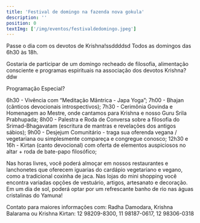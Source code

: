 ```yaml
---
title: 'Festival de domingo na fazenda nova gokula'
description: ''
position: 0
textImg: ['/img/eventos/festivaldedomingo.jpeg']
---
```

Passe o dia com os devotos de Krishna!ssddddsd
Todos as domingos das 6h30 às 18h.

Gostaria de participar de um domingo recheado de filosofia, alimentação consciente e programas espirituais na associação dos devotos Krishna?ddw

Programação Especial?

6h30 - Vivência com “Meditação Mântrica - Japa Yoga”;
7h00 - Bhajan (cânticos devocionais introspectivos);
7h30 - Cerimônia Govinda e Homenagem ao Mestre, onde cantamos para Krishna e nosso Guru Srila Prabhupada;
8h00 - Palestra e Roda de Conversa sobre a filosofia do Srimad-Bhagavatam (escritura de mantras e revelações dos antigos sábios);
9h00 - Desjejum Comunitário - traga sua oferenda vegana / vegetariana ou simplesmente compareça e congregue conosco;
12h30 e 16h - Kirtan (canto devocional) com oferta de elementos auspiciosos no altar + roda de bate-papo filosófico;

Nas horas livres, você poderá almoçar em nossos restaurantes e lanchonetes que oferecem iguarias do cardápio vegetariano e vegano, como a tradicional coxinha de jaca. Nas lojas do mini shopping você encontra variadas opções de vestuário, artigos, artesanato e decoração. Em um dia de sol, poderá optar por um refrescante banho de rio nas águas cristalinas do Yamuna!

Contato para maiores informações com:
Radha Damodara, Krishna Balarama ou Krishna Kirtan:
12 98209-8300, 11 98187-0617, 12 98306-0318